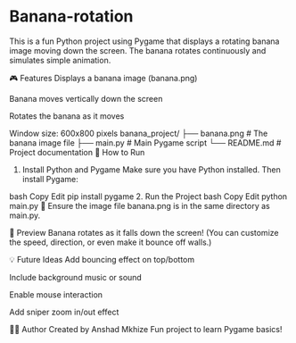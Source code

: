 # Banana-rotation
This is a fun Python project using Pygame that displays a rotating banana image moving down the screen. The banana rotates continuously and simulates simple animation.

🎮 Features
Displays a banana image (banana.png)

Banana moves vertically down the screen

Rotates the banana as it moves

Window size: 600x800 pixels
banana_project/
├── banana.png         # The banana image file
├── main.py            # Main Pygame script
└── README.md          # Project documentation
🚀 How to Run
1. Install Python and Pygame
Make sure you have Python installed. Then install Pygame:

bash
Copy
Edit
pip install pygame
2. Run the Project
bash
Copy
Edit
python main.py
📝 Ensure the image file banana.png is in the same directory as main.py.

📸 Preview
Banana rotates as it falls down the screen!
(You can customize the speed, direction, or even make it bounce off walls.)

💡 Future Ideas
Add bouncing effect on top/bottom

Include background music or sound

Enable mouse interaction

Add sniper zoom in/out effect

🧑‍💻 Author
Created by Anshad Mkhize
Fun project to learn Pygame basics!
